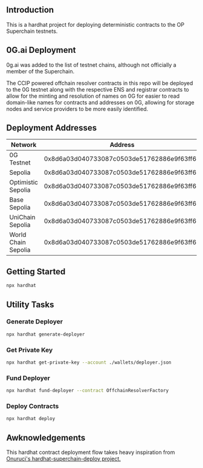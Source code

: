 ## Introduction

This is a hardhat project for deploying deterministic contracts to the OP Superchain testnets. 

## 0G.ai Deployment

0g.ai was added to the list of testnet chains, although not officially a member of the Superchain. 

The CCIP powered offchain resolver contracts in this repo will be deployed to the 0G testnet along with the respective ENS and registrar contracts to allow for the minting and resolution of names on 0G for easier to read domain-like names for contracts and addresses on 0G, allowing for storage nodes and service providers to be more easily identified. 

## Deployment Addresses

| Network                | Address                                                       |
|-----------------------|--------------------------------------------------------------|
| 0G Testnet            | 0x8d6a03d040733087c0503de51762886e9f63ff67                 |
| Sepolia               | 0x8d6a03d040733087c0503de51762886e9f63ff67                 |
| Optimistic Sepolia    | 0x8d6a03d040733087c0503de51762886e9f63ff67                 |
| Base Sepolia          | 0x8d6a03d040733087c0503de51762886e9f63ff67                 |
| UniChain Sepolia      | 0x8d6a03d040733087c0503de51762886e9f63ff67                 |
| World Chain Sepolia   | 0x8d6a03d040733087c0503de51762886e9f63ff67                 |

## Getting Started

```bash
npx hardhat
```

## Utility Tasks

### Generate Deployer

```bash
npx hardhat generate-deployer
```

### Get Private Key

```bash
npx hardhat get-private-key --account ./wallets/deployer.json
```

### Fund Deployer

```bash
npx hardhat fund-deployer --contract OffchainResolverFactory
```

### Deploy Contracts

```bash
npx hardhat deploy
```

## Awknowledgements

This hardhat contract deployment flow takes heavy inspiration from [Onuruci's hardhat-superchain-deploy project.](https://github.com/onuruci/hardhat-superchain-deploy/)

